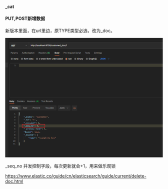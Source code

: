 #### _cat


#### PUT,POST新增数据
新版本里面，在url里边，原TYPE类型必选，改为_doc。

![image](../images/Snipaste_2022-07-15_07-00-58.png)

_seq_no 并发控制字段，每次更新就会+1，用来做乐观锁

https://www.elastic.co/guide/cn/elasticsearch/guide/current/delete-doc.html